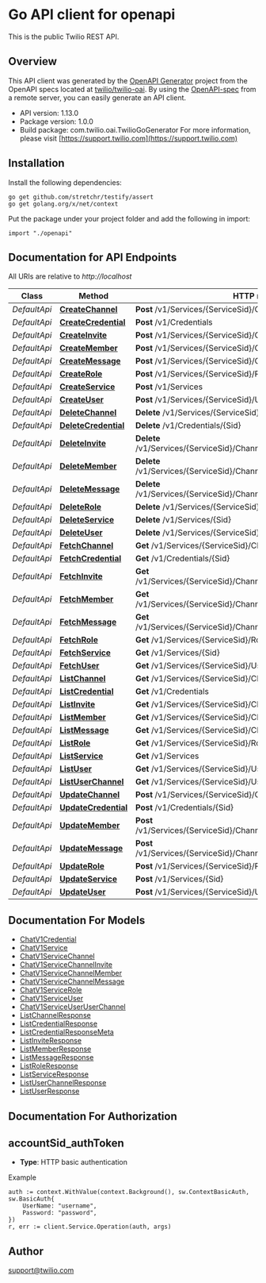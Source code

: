 # Go API client for openapi

This is the public Twilio REST API.

## Overview
This API client was generated by the [OpenAPI Generator](https://openapi-generator.tech) project from the OpenAPI specs located at [twilio/twilio-oai](https://github.com/twilio/twilio-oai/tree/main/spec).  By using the [OpenAPI-spec](https://www.openapis.org/) from a remote server, you can easily generate an API client.

- API version: 1.13.0
- Package version: 1.0.0
- Build package: com.twilio.oai.TwilioGoGenerator
For more information, please visit [https://support.twilio.com](https://support.twilio.com)

## Installation

Install the following dependencies:

```shell
go get github.com/stretchr/testify/assert
go get golang.org/x/net/context
```

Put the package under your project folder and add the following in import:

```golang
import "./openapi"
```

## Documentation for API Endpoints

All URIs are relative to *http://localhost*

Class | Method | HTTP request | Description
------------ | ------------- | ------------- | -------------
*DefaultApi* | [**CreateChannel**](docs/DefaultApi.md#createchannel) | **Post** /v1/Services/{ServiceSid}/Channels | 
*DefaultApi* | [**CreateCredential**](docs/DefaultApi.md#createcredential) | **Post** /v1/Credentials | 
*DefaultApi* | [**CreateInvite**](docs/DefaultApi.md#createinvite) | **Post** /v1/Services/{ServiceSid}/Channels/{ChannelSid}/Invites | 
*DefaultApi* | [**CreateMember**](docs/DefaultApi.md#createmember) | **Post** /v1/Services/{ServiceSid}/Channels/{ChannelSid}/Members | 
*DefaultApi* | [**CreateMessage**](docs/DefaultApi.md#createmessage) | **Post** /v1/Services/{ServiceSid}/Channels/{ChannelSid}/Messages | 
*DefaultApi* | [**CreateRole**](docs/DefaultApi.md#createrole) | **Post** /v1/Services/{ServiceSid}/Roles | 
*DefaultApi* | [**CreateService**](docs/DefaultApi.md#createservice) | **Post** /v1/Services | 
*DefaultApi* | [**CreateUser**](docs/DefaultApi.md#createuser) | **Post** /v1/Services/{ServiceSid}/Users | 
*DefaultApi* | [**DeleteChannel**](docs/DefaultApi.md#deletechannel) | **Delete** /v1/Services/{ServiceSid}/Channels/{Sid} | 
*DefaultApi* | [**DeleteCredential**](docs/DefaultApi.md#deletecredential) | **Delete** /v1/Credentials/{Sid} | 
*DefaultApi* | [**DeleteInvite**](docs/DefaultApi.md#deleteinvite) | **Delete** /v1/Services/{ServiceSid}/Channels/{ChannelSid}/Invites/{Sid} | 
*DefaultApi* | [**DeleteMember**](docs/DefaultApi.md#deletemember) | **Delete** /v1/Services/{ServiceSid}/Channels/{ChannelSid}/Members/{Sid} | 
*DefaultApi* | [**DeleteMessage**](docs/DefaultApi.md#deletemessage) | **Delete** /v1/Services/{ServiceSid}/Channels/{ChannelSid}/Messages/{Sid} | 
*DefaultApi* | [**DeleteRole**](docs/DefaultApi.md#deleterole) | **Delete** /v1/Services/{ServiceSid}/Roles/{Sid} | 
*DefaultApi* | [**DeleteService**](docs/DefaultApi.md#deleteservice) | **Delete** /v1/Services/{Sid} | 
*DefaultApi* | [**DeleteUser**](docs/DefaultApi.md#deleteuser) | **Delete** /v1/Services/{ServiceSid}/Users/{Sid} | 
*DefaultApi* | [**FetchChannel**](docs/DefaultApi.md#fetchchannel) | **Get** /v1/Services/{ServiceSid}/Channels/{Sid} | 
*DefaultApi* | [**FetchCredential**](docs/DefaultApi.md#fetchcredential) | **Get** /v1/Credentials/{Sid} | 
*DefaultApi* | [**FetchInvite**](docs/DefaultApi.md#fetchinvite) | **Get** /v1/Services/{ServiceSid}/Channels/{ChannelSid}/Invites/{Sid} | 
*DefaultApi* | [**FetchMember**](docs/DefaultApi.md#fetchmember) | **Get** /v1/Services/{ServiceSid}/Channels/{ChannelSid}/Members/{Sid} | 
*DefaultApi* | [**FetchMessage**](docs/DefaultApi.md#fetchmessage) | **Get** /v1/Services/{ServiceSid}/Channels/{ChannelSid}/Messages/{Sid} | 
*DefaultApi* | [**FetchRole**](docs/DefaultApi.md#fetchrole) | **Get** /v1/Services/{ServiceSid}/Roles/{Sid} | 
*DefaultApi* | [**FetchService**](docs/DefaultApi.md#fetchservice) | **Get** /v1/Services/{Sid} | 
*DefaultApi* | [**FetchUser**](docs/DefaultApi.md#fetchuser) | **Get** /v1/Services/{ServiceSid}/Users/{Sid} | 
*DefaultApi* | [**ListChannel**](docs/DefaultApi.md#listchannel) | **Get** /v1/Services/{ServiceSid}/Channels | 
*DefaultApi* | [**ListCredential**](docs/DefaultApi.md#listcredential) | **Get** /v1/Credentials | 
*DefaultApi* | [**ListInvite**](docs/DefaultApi.md#listinvite) | **Get** /v1/Services/{ServiceSid}/Channels/{ChannelSid}/Invites | 
*DefaultApi* | [**ListMember**](docs/DefaultApi.md#listmember) | **Get** /v1/Services/{ServiceSid}/Channels/{ChannelSid}/Members | 
*DefaultApi* | [**ListMessage**](docs/DefaultApi.md#listmessage) | **Get** /v1/Services/{ServiceSid}/Channels/{ChannelSid}/Messages | 
*DefaultApi* | [**ListRole**](docs/DefaultApi.md#listrole) | **Get** /v1/Services/{ServiceSid}/Roles | 
*DefaultApi* | [**ListService**](docs/DefaultApi.md#listservice) | **Get** /v1/Services | 
*DefaultApi* | [**ListUser**](docs/DefaultApi.md#listuser) | **Get** /v1/Services/{ServiceSid}/Users | 
*DefaultApi* | [**ListUserChannel**](docs/DefaultApi.md#listuserchannel) | **Get** /v1/Services/{ServiceSid}/Users/{UserSid}/Channels | 
*DefaultApi* | [**UpdateChannel**](docs/DefaultApi.md#updatechannel) | **Post** /v1/Services/{ServiceSid}/Channels/{Sid} | 
*DefaultApi* | [**UpdateCredential**](docs/DefaultApi.md#updatecredential) | **Post** /v1/Credentials/{Sid} | 
*DefaultApi* | [**UpdateMember**](docs/DefaultApi.md#updatemember) | **Post** /v1/Services/{ServiceSid}/Channels/{ChannelSid}/Members/{Sid} | 
*DefaultApi* | [**UpdateMessage**](docs/DefaultApi.md#updatemessage) | **Post** /v1/Services/{ServiceSid}/Channels/{ChannelSid}/Messages/{Sid} | 
*DefaultApi* | [**UpdateRole**](docs/DefaultApi.md#updaterole) | **Post** /v1/Services/{ServiceSid}/Roles/{Sid} | 
*DefaultApi* | [**UpdateService**](docs/DefaultApi.md#updateservice) | **Post** /v1/Services/{Sid} | 
*DefaultApi* | [**UpdateUser**](docs/DefaultApi.md#updateuser) | **Post** /v1/Services/{ServiceSid}/Users/{Sid} | 


## Documentation For Models

 - [ChatV1Credential](docs/ChatV1Credential.md)
 - [ChatV1Service](docs/ChatV1Service.md)
 - [ChatV1ServiceChannel](docs/ChatV1ServiceChannel.md)
 - [ChatV1ServiceChannelInvite](docs/ChatV1ServiceChannelInvite.md)
 - [ChatV1ServiceChannelMember](docs/ChatV1ServiceChannelMember.md)
 - [ChatV1ServiceChannelMessage](docs/ChatV1ServiceChannelMessage.md)
 - [ChatV1ServiceRole](docs/ChatV1ServiceRole.md)
 - [ChatV1ServiceUser](docs/ChatV1ServiceUser.md)
 - [ChatV1ServiceUserUserChannel](docs/ChatV1ServiceUserUserChannel.md)
 - [ListChannelResponse](docs/ListChannelResponse.md)
 - [ListCredentialResponse](docs/ListCredentialResponse.md)
 - [ListCredentialResponseMeta](docs/ListCredentialResponseMeta.md)
 - [ListInviteResponse](docs/ListInviteResponse.md)
 - [ListMemberResponse](docs/ListMemberResponse.md)
 - [ListMessageResponse](docs/ListMessageResponse.md)
 - [ListRoleResponse](docs/ListRoleResponse.md)
 - [ListServiceResponse](docs/ListServiceResponse.md)
 - [ListUserChannelResponse](docs/ListUserChannelResponse.md)
 - [ListUserResponse](docs/ListUserResponse.md)


## Documentation For Authorization



## accountSid_authToken

- **Type**: HTTP basic authentication

Example

```golang
auth := context.WithValue(context.Background(), sw.ContextBasicAuth, sw.BasicAuth{
    UserName: "username",
    Password: "password",
})
r, err := client.Service.Operation(auth, args)
```


## Author

support@twilio.com

